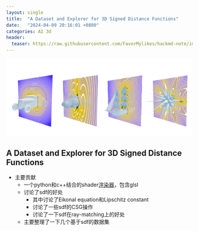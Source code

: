 ```yaml
---
layout: single
title:  "A Dataset and Explorer for 3D Signed Distance Functions"
date:   "2024-04-09 20:16:01 +0800"
categories: AI 3d
header:
  teaser: https://raw.githubusercontent.com/FavorMylikes/hackmd-note/img/img20240409201627.png
---
```


<img src="https://raw.githubusercontent.com/FavorMylikes/hackmd-note/img/img20240409201627.png" alt="20240409201627"/>

## A Dataset and Explorer for 3D Signed Distance Functions

- 主要贡献
  - 一个python和c++结合的shader[渲染器](https://github.com/tovacinni/sdf-explorer/tree/master)，包含glsl
  - 讨论了sdf的好处
    - 其中讨论了Eikonal equation和Lipschitz constant
    - 讨论了一些sdf的CSG操作
    - 讨论了一下sdf在ray-matching上的好处
  - 主要整理了一下几个基于sdf的数据集
